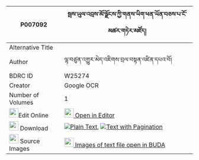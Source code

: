 |P007092|སྦས་ཡུལ་འབྲས་མོ་ལྗོངས་ཀྱི་གནས་ཡིག་ཕན་ཡོན་བཅས་པ་ངོ་མཚར་གཏེར་མཛོད། 
| --- | --- 
|Alternative Title |
|Author| ལྷ་བཙུན་འགྱུར་མེད་འཇིགས་བྲལ་བསྟན་འཛིན་དཔའ་བོ།
|BDRC ID | W25274
|Creator | Google OCR
|Number of Volumes| 1
|<img width="25" src="https://img.icons8.com/color/25/000000/edit-property.png">Edit Online| [<img width="25" src="https://avatars.githubusercontent.com/u/45091458?s=200&v=4"> Open in Editor](http://editor.openpecha.org/P007092)
|<img width="25" src="https://img.icons8.com/fluent/48/000000/download-2.png"/>  Download | [![](https://img.icons8.com/color/20/000000/txt.png)Plain Text](https://github.com/Openpecha/P007092/releases/download/v1/ba_sa_yul_dremojong_kyi_neyik__plain_P007092.zip), [![](https://img.icons8.com/color/20/000000/txt.png)Text with Pagination](https://github.com/Openpecha/P007092/releases/download/v1/ba_sa_yul_dremojong_kyi_neyik__pages_P007092.zip)
|<img width="25" src="https://img.icons8.com/plasticine/100/000000/pictures-folder.png"/>  Source Images | [<img width="25" src="https://library.bdrc.io/icons/BUDA-small.svg"> Images of text file open in BUDA](https://library.bdrc.io/show/bdr:W25274)